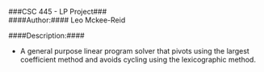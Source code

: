 ###CSC 445 - LP Project###  
####Author:#### Leo Mckee-Reid  

####Description:#### 
* A general purpose linear program solver that pivots using the largest coefficient method and avoids cycling using the lexicographic method.
